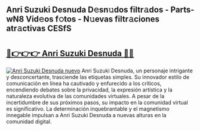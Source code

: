 ## Anri Suzuki Desnuda D𝚎sn𝚞dos filtr𝚊dos - Parts-wN8 Vid𝚎os f𝚘tos - N𝚞evas filtr𝚊ciones atr𝚊ctivas CESfS

# <h2><a href="http://mb5ztu.tromn.icu/?c=Anri+Suzuki+Desnuda">🔗👉👉👉 Anri Suzuki Desnuda 🔗🔗</a></h2>

[![Anri Suzuki Desnuda nuevo](https://i.imgur.com/pEAQMta.gif)](http://mb5ztu.tromn.icu/?c=Anri+Suzuki+Desnuda)
Anri Suzuki Desnuda, un personaje intrigante y desconcertante, trasciende las etiquetas simples. Su innovador estilo de comunicación en línea ha cautivado y enfurecido a los críticos, encendiendo debates sobre la privacidad, la expresión artística y la naturaleza evolutiva de las comunidades virtuales. A pesar de la incertidumbre de sus próximos pasos, su impacto en la comunidad virtual es significativo. La determinación inquebrantable y el magnetismo innegable impulsan a Anri Suzuki Desnuda a nuevas alturas en la comunidad digital.
